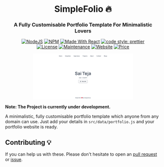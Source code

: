 <h1 align="center"> SimpleFolio 🔥 </h1> 
<h3 align="center"> A Fully Customisable Portfolio Template For Minimalistic Lovers  </h3>

<p align="center">
  <a href="https://nodejs.org/en/blog/release/v16.14.0/"><img alt="NodeJS" src="https://img.shields.io/badge/node-16.14.0-important?style=flat-square" /></a>
  <a href="https://www.npmjs.com/package/npm/v/8.3.1"><img alt="NPM" src="https://img.shields.io/badge/npm-8.3.1-blueviolet?style=flat-square" /></a>
  <a href="https://reactjs.org/"><img alt="Made With React" src="https://img.shields.io/badge/made%20with-react-61DAFB?style=flat-square" /></a>
  <a href="https://github.com/prettier/prettier"><img alt="code style: prettier" src="https://img.shields.io/badge/code_style-prettier-ff69b4.svg?style=flat-square?style=flat-square" /></a>
  <br/>
  <a href="http://badges.mit-license.org/"><img alt="License" src="http://img.shields.io/:license-mit-blue.svg?style=flat-square?style=flat-square" /></a>
  <a href="https://github.com/saiteja13427/simple-folio"><img alt="Maintenance" src="https://img.shields.io/badge/maintained-yes-green.svg?style=flat-square" /></a>
  <a href="http://badges.mit-license.org/"><img alt="Website" src="https://img.shields.io/badge/website-up-yellow?style=flat-square" /></a>
  <a href="https://img.shields.io/badge/price-free-ff69b4"><img alt="Price" src="https://img.shields.io/badge/price-free-ff69b4?style=flat-square" /></a>
</p>

<p align="center"> 
    <img src="assets/images/SimpleFolio.png" align="center" height="150"></img>
</p>

**Note: The Project is currently under development.**

A minimalistic, fully customisable portfolio template which anyone from any domain can use. Just add your details in `src/data/portfolio.js` and your portfolio website is ready.

## Contributing 💡

If you can help us with these. Please don't hesitate to open an [pull request](https://github.com/saiteja13427/simple-folio/pulls) or [issue](https://github.com/saiteja13427/simple-folio/issues).
